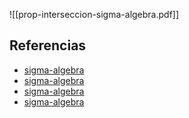 ![[prop-interseccion-sigma-algebra.pdf]]

## Referencias
- [sigma-algebra](./sigma-algebra.md)
- [sigma-algebra](./sigma-algebra.md)
- [sigma-algebra](./sigma-algebra.md)
- [sigma-algebra](./sigma-algebra.md)
